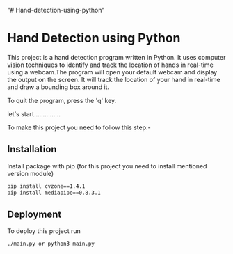 "# Hand-detection-using-python" 
# Hand Detection using Python

This project is a hand detection program written in Python. It uses computer vision techniques to identify and track the location of hands in real-time using a webcam.The program will open your default webcam and display the output on the screen. It will track the location of your hand in real-time and draw a bounding box around it.

To quit the program, press the 'q' key.


let's start...............

To make this project you need to follow this step:-










## Installation

Install package with pip (for this project you need to install mentioned version module)

```bash
pip install cvzone==1.4.1
pip install mediapipe==0.8.3.1

```
    
## Deployment

To deploy this project run

```bash
./main.py or python3 main.py
```